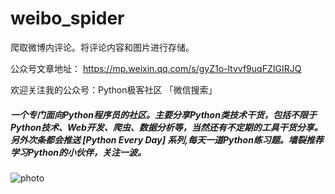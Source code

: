 # weibo_spider
爬取微博内评论。将评论内容和图片进行存储。


公众号文章地址： https://mp.weixin.qq.com/s/gyZ1o-ltvvf9uqFZIGIRJQ


欢迎关注我的公众号：Python极客社区 「微信搜索」

##### 一个专门面向Python程序员的社区。主要分享Python类技术干货，包括不限于Python技术、Web开发、爬虫、数据分析等，当然还有不定期的工具干货分享。另外次条都会推送 **[Python Every Day]** 系列,每天一道Python练习题。墙裂推荐学习Python的小伙伴，关注一波。

![photo](https://github.com/python3xxx/weibo_spider/blob/master/wechat_qrcode/python3x_qrcode.jpg)

